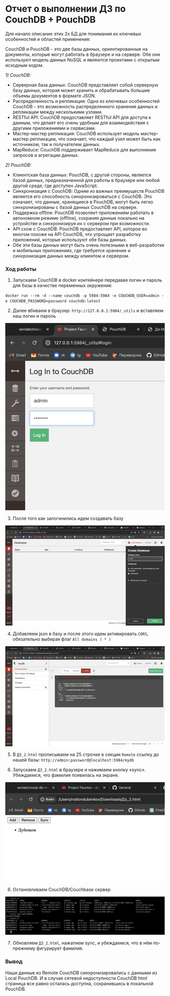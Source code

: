 # Отчет о выполнении ДЗ по CouchDB + PouchDB

Для начало описание этих 2х БД для понимания их ключевых особенностей и областей применения:

CouchDB и PouchDB - это две базы данных, ориентированные на документы, которые могут работать в браузере и на сервере. Обе они используют модель данных NoSQL и являются проектами с открытым исходным кодом.

*1) CouchDB:*

- Серверная база данных: CouchDB представляет собой серверную базу данных, которая может хранить и обрабатывать большие объемы документов в формате JSON.
- Распределенность и репликация: Одна из ключевых особенностей CouchDB - это возможность распределенного хранения данных и репликации между несколькими узлами.
- RESTful API: CouchDB предоставляет RESTful API для доступа к данным, что делает его очень удобным для взаимодействия с другими приложениями и сервисами.
- Мастер-мастер репликация: CouchDB использует модель мастер-мастер репликации, что означает, что каждый узел может быть как источником, так и получателем данных.
- MapReduce: CouchDB поддерживает MapReduce для выполнения запросов и агрегации данных.

*2) PouchDB:*

- Клиентская база данных: PouchDB, с другой стороны, является базой данных, предназначенной для работы в браузере или любой другой среде, где доступен JavaScript.
- Синхронизация с CouchDB: Одним из важных преимуществ PouchDB является его способность синхронизироваться с CouchDB. Это означает, что данные, хранящиеся в PouchDB, могут быть легко синхронизированы с базой данных CouchDB на сервере.
- Поддержка offline: PouchDB позволяет приложениям работать в автономном режиме (offline), сохраняя данные локально на устройстве и синхронизируя их с сервером при возможности.
- API схож с CouchDB: PouchDB предоставляет API, которое во многом похоже на API CouchDB, что упрощает разработку приложений, которые используют обе базы данных.
- Обе эти базы данных могут быть очень полезными в веб-разработке и мобильных приложениях, где требуется хранение и синхронизация данных между клиентом и сервером.

### Ход работы

1) Запускаем CouchDB в docker контейнере передавая логин и пароль для базы в качестве переменных окружения:

`docker run --rm -d --name couchdb -p 5984:5984 -e COUCHDB_USER=admin -e COUCHDB_PASSWORD=password couchdb:latest`

2) Далее вбиваем в браузер: `http://127.0.0.1:5984/_utils` и вставляем наш логин и пароль

![](images/1.png)

3) После того как залогинились идем создавать базу

![](images/2.png)

4) Добавляем json в базу и после этого идем активировать `CORS`, обязательно выбирая флаг `All domains ( * )`

![](images/3.png)

5) В `ДЗ_2.html` прописываем на 25 строчке в секции `Remote` ссылку до нашей базы: `http://admin:password@localhost:5984/mydb`


6) Запускаем `ДЗ_2.html` в браузере и нажимаем кнопку «sync». Убеждаемся, что фамилия появилась на экране.

![](images/4.png)

6) Остановливаем CouchDB/Couchbase сервер

![](images/5.png)

7) Обновляем `ДЗ_2.html`, нажатием sync, и убеждаемся, что в нём по-прежнему фигурирует фамилия.

### Вывод

Наши данные из Remote CouchDB синхронизировались с данными из Local PouchDB. И в случае сетевой недоступности CouchDB html страница все равно осталась доступна, сохранившись в локальной PouchDB.


